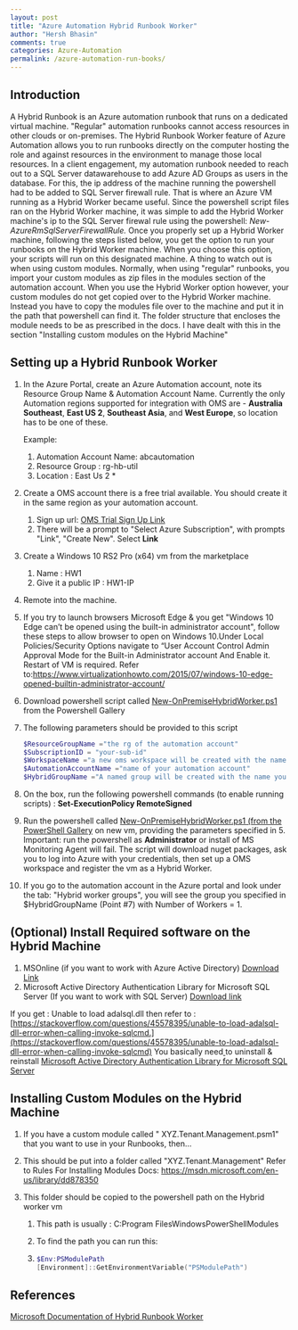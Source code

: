 ```yaml
---
layout: post
title: "Azure Automation Hybrid Runbook Worker"
author: "Hersh Bhasin"
comments: true
categories: Azure-Automation
permalink: /azure-automation-run-books/
---
```


##  Introduction

A Hybrid Runbook is an Azure automation runbook that runs on a dedicated virtual machine. "Regular" automation runbooks cannot access resources in other clouds or on-premises. The Hybrid Runbook Worker feature of Azure Automation allows you to run runbooks directly on the computer hosting the role and against resources in the environment to manage those local resources. In a client engagement, my automation runbook needed to reach out to a SQL Server datawarehouse to add Azure AD Groups as users in the database. For this, the ip address of the machine running the powershell had to be added to SQL Server firewall rule. That is where an Azure VM  running as a Hybrid Worker became useful. Since the powershell script files ran on the Hybrid Worker machine,  it was simple to add the Hybrid Worker machine's ip  to the SQL Server firewal rule using the  powershell: *New-AzureRmSqlServerFirewallRule.* Once you properly set up a Hybrid Worker machine, following the steps listed below, you get the option to run your runbooks on the Hybrid Worker machine.  When you choose this option, your scripts will run on this designated machine. A thing to watch out is when using custom modules. Normally, when using "regular" runbooks, you import your custom modules as zip files in the modules section of the automation account. When you use the Hybrid Worker option however, your custom modules do not get copied over to the Hybrid Worker machine. Instead you have to copy the modules file over to the machine and put it in the path that powershell can find it. The folder structure that encloses the module needs to be as prescribed in the docs. I have dealt with this in the section "Installing custom modules on the Hybrid Machine"  

##  Setting up a Hybrid Runbook Worker

1. In the Azure Portal, create an Azure Automation account, note its Resource Group Name & Automation Account Name. Currently the only Automation regions supported for integration with OMS are - **Australia Southeast**, **East US 2**, **Southeast Asia**, and **West Europe**, so location has to be one of these.

   Example:

   1. Automation Account Name: abcautomation
   2. Resource Group : rg-hb-util
   3. Location : East Us 2 *

2. Create a OMS account there is a free trial available. You should create it in the same region as your automation account.

   1. Sign up url: [OMS Trial Sign Up Link](https://www.microsoft.com/en-us/cloud-platform/operations-management-suite-trial)
   2. There will be a prompt to "Select Azure Subscription", with prompts "Link", "Create New". Select **Link**

3. Create a Windows 10 RS2 Pro (x64) vm from the marketplace

   1. Name : HW1
   2. Give it a public IP : HW1-IP

4. Remote into the machine.

5. If you try to launch browsers Microsoft Edge & you get "Windows 10 Edge can’t be opened using the built-in administrator account", follow these steps to allow browser to open on Windows 10.Under Local Policies/Security Options navigate to “User Account Control Admin Approval Mode for the Built-in Administrator account And Enable it. Restart of VM is required. Refer to:https://www.virtualizationhowto.com/2015/07/windows-10-edge-opened-builtin-administrator-account/

6. Download powershell script called [New-OnPremiseHybridWorker.ps1](https://www.powershellgallery.com/packages/New-OnPremiseHybridWorker/1.0/Content/New-OnPremiseHybridWorker.ps1) from the Powershell Gallery

7. The following parameters should be provided to this script

   ```powershell
   $ResourceGroupName ="the rg of the automation account"
   $SubscriptionID = "your-sub-id"
   $WorkspaceName ="a new oms workspace will be created with the name you provide here. It should be unique to your account i.e. a workspace with this name should not already exist."
   $AutomationAccountName ="name of your automation account"
   $HybridGroupName ="A named group will be created with the name you provide i.g. Tenant-Provisioning"
   ```

8.  On the box, run the following powershell commands (to enable running scripts) : **Set-ExecutionPolicy RemoteSigned**

9.  Run the powershell called [New-OnPremiseHybridWorker.ps1 (from the PowerShell  Gallery](https://www.powershellgallery.com/packages/New-OnPremiseHybridWorker/1.0/Content/New-OnPremiseHybridWorker.ps1) on new vm, providing the parameters specified in 5. Important: run the powershell as **Administrator** or install of MS   Monitoring Agent will fail. The script will download nuget packages, ask you to log into Azure with your credentials, then set up a OMS workspace and register the vm as a Hybrid   Worker.

10. If you go to the automation account in the Azure portal and look under the tab: "Hybrid worker groups", you will see the group you specified in $HybridGroupName (Point #7)  with Number   of Workers = 1.

## (Optional) Install Required software on the Hybrid Machine

1. MSOnline (if you want to work with Azure Active Directory) [Download Link](http://connect.microsoft.com/site1164/Downloads/DownloadDetails.aspx?DownloadID=59185)
2. Microsoft Active Directory Authentication Library for Microsoft SQL Server (If you want to work with SQL Server) [Download link](https://www.microsoft.com/en-us/download/confirmation.aspx?id=48742)

If you get : Unable to load adalsql.dll then refer to : [https://stackoverflow.com/questions/45578395/unable-to-load-adalsql-dll-error-when-calling-invoke-sqlcmd.](https://stackoverflow.com/questions/45578395/unable-to-load-adalsql-dll-error-when-calling-invoke-sqlcmd) You basically need[ ](https://stackoverflow.com/questions/45578395/unable-to-load-adalsql-dll-error-when-calling-invoke-sqlcmd)to uninstall & reinstall  [Microsoft Active Directory Authentication Library for Microsoft SQL Server](https://www.microsoft.com/en-us/download/confirmation.aspx?id=48742) [ ](https://stackoverflow.com/questions/45578395/unable-to-load-adalsql-dll-error-when-calling-invoke-sqlcmd)

## Installing  Custom Modules on the Hybrid Machine

1. If you have a  custom module called " XYZ.Tenant.Management.psm1" that you want to use in your Runbooks, then...

2. This should be put into a folder called "XYZ.Tenant.Management" Refer to Rules For Installing Modules Docs: <https://msdn.microsoft.com/en-us/library/dd878350>

3. This folder should be copied to the powershell path on the Hybrid worker vm

   1. This path is usually : C:Program FilesWindowsPowerShellModules

   2. To find the path you can run this:

   3. ```powershell
      $Env:PSModulePath
      [Environment]::GetEnvironmentVariable("PSModulePath")
      ```

 

## References

[Microsoft Documentation of Hybrid Runbook Worker](https://docs.microsoft.com/en-us/azure/automation/automation-hybrid-runbook-worker)
